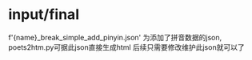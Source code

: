 # input/final
f'{name}_break_simple_add_pinyin.json' 为添加了拼音数据的json, 
poets2htm.py可据此json直接生成html
后续只需要修改维护此json就可以了
